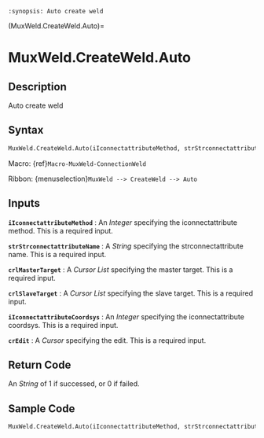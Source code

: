 ```{module} MuxWeld.CreateWeld.Auto()
:synopsis: Auto create weld
```

(MuxWeld.CreateWeld.Auto)=

# MuxWeld.CreateWeld.Auto

## Description

Auto create weld

## Syntax

```python
MuxWeld.CreateWeld.Auto(iIconnectattributeMethod, strStrconnectattributeName, crlMasterTarget, crlSlaveTarget, iIconnectattributeCoordsys, crEdit)
```

Macro: {ref}`Macro-MuxWeld-ConnectionWeld`

Ribbon: {menuselection}`MuxWeld --> CreateWeld --> Auto`

## Inputs

**`iIconnectattributeMethod`**
: An _Integer_ specifying the iconnectattribute method. This is a required input.

**`strStrconnectattributeName`**
: A _String_ specifying the strconnectattribute name. This is a required input.

**`crlMasterTarget`**
: A _Cursor List_ specifying the master target. This is a required input.

**`crlSlaveTarget`**
: A _Cursor List_ specifying the slave target. This is a required input.

**`iIconnectattributeCoordsys`**
: An _Integer_ specifying the iconnectattribute coordsys. This is a required input.

**`crEdit`**
: A _Cursor_ specifying the edit. This is a required input.

## Return Code

An _String_ of 1 if successed, or 0 if failed.

## Sample Code

```python
MuxWeld.CreateWeld.Auto(iIconnectattributeMethod, strStrconnectattributeName, crlMasterTarget, crlSlaveTarget, iIconnectattributeCoordsys, crEdit)
```
